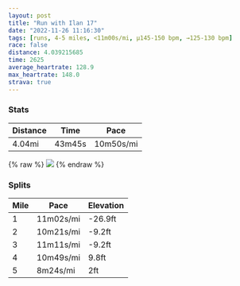 ```yaml
---
layout: post
title: "Run with Ilan 17"
date: "2022-11-26 11:16:30"
tags: [runs, 4-5 miles, <11m00s/mi, μ145-150 bpm, →125-130 bpm]
race: false
distance: 4.039215685
time: 2625
average_heartrate: 128.9
max_heartrate: 148.0
strava: true
---
```


### Stats

| Distance | Time | Pace |
|----------|------|------|
|4.04mi|43m45s|10m50s/mi|

{% raw %}
<img src='https://maps.googleapis.com/maps/api/staticmap?maptype=roadmap&path=enc:sdwwFfetbMLRRAb@MVBD]BALDZNVTNb@Tz@G\[\aAnBE^JFIFKVk@dBOZOPa@vAQTOx@KZ{@bDEPFFZNlAv@QE[Sy@m@MBa@vA?HNP~BrAlBbAz@n@bAh@x@l@`@^nAz@NHTDf@T`@r@JFdBh@xBf@ZLpBb@nA`@f@HtBCnB@n@Nf@^PDTC`@[XIv@@\FDWOc@A_@Pq@NS^Hf@BTG^Yb@GdAB^Dn@GNDv@@f@ENGl@Jt@Z^BZCJEHITI^Ch@@d@^p@Vb@dAdAp@b@NR?b@UD[b@?^Dd@APB^f@d@Z^Z^PbAT`AN`ADlANj@P^Tb@N\TZLp@H`@Rh@LZRF@dBDlDTfCBb@FjADhALv@Ab@DbAD`DF|@Fj@?hAHlBFfFXh@?nBL^?b@BbBB^I^@p@QpCb@~ABpB`@d@F|DPb@?nAJfAR~@LbAFb@J~@L~@@b@Jb@F`@@lB\dAF~@LjAJ`AL`@LpATvAx@^Hb@D`@HDFBLCn@MjDOvBQdBGvBGj@@f@^FNE@EDm@XoHLwABu@JmABIf@EL{AtE^`ANRH@p@E~BFZ?DUVB~@Hj@DF@n@j@f@MUMIM@ULAG@eACc@JsBAW@g@LeCRK\GlABd@HH?|@RJGh@K@Fo@AMGL[XOZ[@QEc@&key=AIzaSyC1MId7bFpkLXNAaYhBSTb8jLyiSqzbDtM&size=800x800&markers=color:yellow|label:S|40.7561,-74.00036&markers=color:green|label:F|40.71680999999996,-74.01247000000002'>
{% endraw %}

### Splits

| Mile | Pace | Elevation |
|------|------|-----------|
|1|11m02s/mi|-26.9ft|
|2|10m21s/mi|-9.2ft|
|3|11m11s/mi|-9.2ft|
|4|10m49s/mi|9.8ft|
|5|8m24s/mi|2ft|
